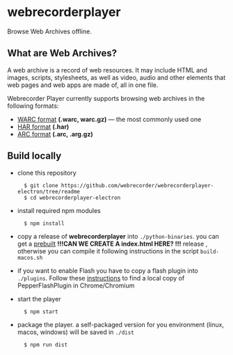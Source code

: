 # webrecorderplayer
Browse Web Archives offline.

## What are Web Archives?

A web archive is a record of web resources. It may include HTML and images, scripts, stylesheets, as well as video, audio and other elements that web pages and web apps are made of, all in one file. 

Webrecorder Player currently supports browsing web archives in the following formats:

- [WARC format](https://en.wikipedia.org/wiki/Web_ARChive) **(.warc, warc.gz)** — the most commonly used one
- [HAR format](https://en.wikipedia.org/wiki/.har) **(.har)**
- [ARC format](http://archive.org/web/researcher/ArcFileFormat.php) **(.arc, .arg.gz)**


## Build locally

- clone this repository

		$ git clone https://github.com/webrecorder/webrecorderplayer-electron/tree/readme
		$ cd webrecorderplayer-electron

- install required npm modules

		$ npm install

- copy a release of **webrecorderplayer** into `./python-binaries`. you can get a [prebuilt](https://s3.amazonaws.com/webrecorder-builds/webrecorder-player/master/) **!!!CAN WE CREATE A index.html HERE? !!!** release , otherwise you can compile it following instructions in the script `build-macos.sh`

- if you want to enable Flash you have to copy a flash plugin into `./plugins`. Follow these [instructions](plugins/README.md) to find a local copy of PepperFlashPlugin in Chrome/Chromium 

- start the player

    	$ npm start
    	
- package the player. a self-packaged version for you environment (linux, macos, windows) will be saved in `./dist`

		$ npm run dist


	